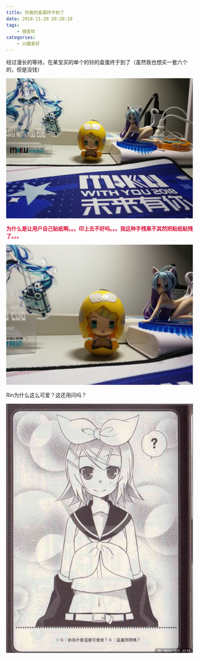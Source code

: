 ```yaml
---
title: 铃酱的盒蛋终于到了
date: 2018-11-20 20:20:19
tags: 
	- 镜音铃
categories:
	- 兴趣爱好
---
```

经过漫长的等待，在某宝买的单个的铃的盒蛋终于到了（虽然我也想买一套六个的，但是没钱）

![](/images/egg1.jpg)

<font color=#DC143C>**为什么是让用户自己贴纸啊。。。印上去不好吗。。。我这种手残果不其然把贴纸贴残了。。。**</font>

![](/images/egg2.jpg)

Rin为什么这么可爱？这还用问吗？

![](/images/kawaiiRin.png)
